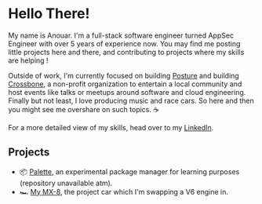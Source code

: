 # Hello There!

My name is Anouar. I'm a full-stack software engineer turned AppSec Engineer
with over 5 years of experience now. You may find me posting little projects
here and there, and contributing to projects where my skills are helping !

Outside of work, I'm currently focused on building [Posture][posture] and
building [Crossbone][crossbone], a non-profit organization to entertain a
local community and host events like talks or meetups around software and
cloud engineering. Finally but not least, I love producing music and race
cars. So here and then you might see me overshare on such topics. ☕

For a more detailed view of my skills, head over to my [LinkedIn][linkedin].

## Projects

- 📦 [Palette](#), an experimental package manager for learning purposes (repository unavailable atm).
- 🏎️ [My MX-8](#), the project car which I'm swapping a V6 engine in.

[posture]: https://github.com/afranche/posture
[crossbone]: https://github.com/asso-crossbone/
[linkedin]: https://www.linkedin.com/in/afranche/